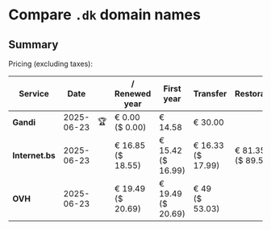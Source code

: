 # Compare `.dk` domain names

## Summary

Pricing (excluding taxes):

| Service | Date |  | / Renewed year | First year | Transfer | Restoration |
|--|--|--|--|--|--|--|
| **Gandi** | 2025-06-23 | 🏆 | € 0.00<br>($ 0.00) | € 14.58 | € 30.00 |  |
| **Internet.bs** | 2025-06-23 |  | € 16.85<br>($ 18.55) | € 15.42<br>($ 16.99) | € 16.33<br>($ 17.99) | € 81.35<br>($ 89.59) |
| **OVH** | 2025-06-23 |  | € 19.49<br>($ 20.69) | € 19.49<br>($ 20.69) | € 49<br>($ 53.03) |  |
